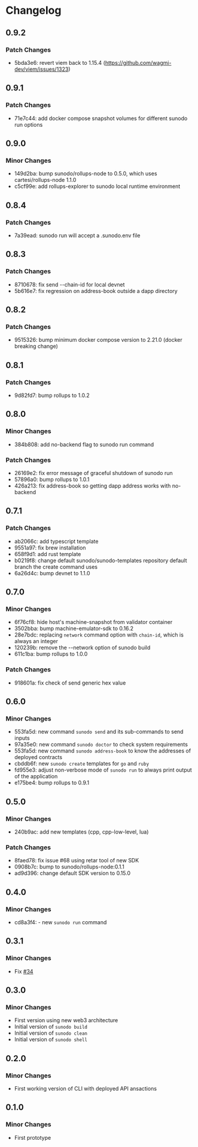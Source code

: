 # Changelog

## 0.9.2

### Patch Changes

-   5bda3e6: revert viem back to 1.15.4 (https://github.com/wagmi-dev/viem/issues/1323)

## 0.9.1

### Patch Changes

-   71e7c44: add docker compose snapshot volumes for different sunodo run options

## 0.9.0

### Minor Changes

-   149d2ba: bump sunodo/rollups-node to 0.5.0, which uses cartesi/rollups-node 1.1.0
-   c5cf99e: add rollups-explorer to sunodo local runtime environment

## 0.8.4

### Patch Changes

-   7a39ead: sunodo run will accept a .sunodo.env file

## 0.8.3

### Patch Changes

-   8710678: fix send --chain-id for local devnet
-   5b616e7: fix regression on address-book outside a dapp directory

## 0.8.2

### Patch Changes

-   9515326: bump minimum docker compose version to 2.21.0 (docker breaking change)

## 0.8.1

### Patch Changes

-   9d82fd7: bump rollups to 1.0.2

## 0.8.0

### Minor Changes

-   384b808: add no-backend flag to sunodo run command

### Patch Changes

-   26169e2: fix error message of graceful shutdown of sunodo run
-   57896a0: bump rollups to 1.0.1
-   426a213: fix address-book so getting dapp address works with no-backend

## 0.7.1

### Patch Changes

-   ab2066c: add typescript template
-   9551a97: fix brew installation
-   658f9d1: add rust template
-   b0219f8: change default sunodo/sunodo-templates repository default branch the create command uses
-   6a26d4c: bump devnet to 1.1.0

## 0.7.0

### Minor Changes

-   6f76cf8: hide host's machine-snapshot from validator container
-   3502bba: bump machine-emulator-sdk to 0.16.2
-   28e7bdc: replacing `network` command option with `chain-id`, which is always an integer
-   120239b: remove the --network option of sunodo build
-   611c1ba: bump rollups to 1.0.0

### Patch Changes

-   918601a: fix check of send generic hex value

## 0.6.0

### Minor Changes

-   553fa5d: new command `sunodo send` and its sub-commands to send inputs
-   97a35e0: new command `sunodo doctor` to check system requirements
-   553fa5d: new command `sunodo address-book` to know the addresses of deployed contracts
-   cbddb6f: new `sunodo create` templates for `go` and `ruby`
-   fd955e3: adjust non-verbose mode of `sunodo run` to always print output of the application
-   e175be4: bump rollups to 0.9.1

## 0.5.0

### Minor Changes

-   240b9ac: add new templates (cpp, cpp-low-level, lua)

### Patch Changes

-   8faed78: fix issue #68 using retar tool of new SDK
-   0908b7c: bump to sunodo/rollups-node:0.1.1
-   ad9d396: change default SDK version to 0.15.0

## 0.4.0

### Minor Changes

-   cd8a3f4: - new `sunodo run` command

## 0.3.1

### Minor Changes

-   Fix [#34](https://github.com/sunodo/sunodo/issues/34)

## 0.3.0

### Minor Changes

-   First version using new web3 architecture
-   Initial version of `sunodo build`
-   Initial version of `sunodo clean`
-   Initial version of `sunodo shell`

## 0.2.0

### Minor Changes

-   First working version of CLI with deployed API
    ansactions

## 0.1.0

### Minor Changes

-   First prototype
